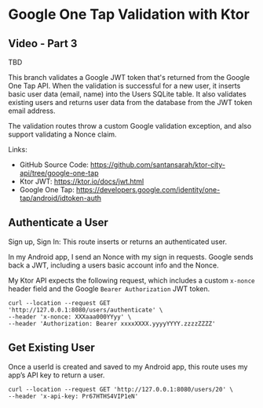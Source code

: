 # Google One Tap Validation with Ktor

## Video - Part 3

TBD

This branch validates a Google JWT token that's returned from the Google One Tap API.
When the validation is successful for a new user, it inserts  basic user data (email, name)
into the Users SQLite table. It also validates existing users and returns  user data from the
database from the JWT token email address.

The validation routes throw a custom Google validation exception, and also support validating
a Nonce claim.

Links:

* GitHub Source Code: https://github.com/santansarah/ktor-city-api/tree/google-one-tap
* Ktor JWT: https://ktor.io/docs/jwt.html
* Google One Tap: https://developers.google.com/identity/one-tap/android/idtoken-auth

## Authenticate a User

Sign up, Sign In: This route inserts or returns an authenticated user.

In my Android app, I send an Nonce with my sign in requests. Google sends back a JWT,
including a users basic account info and the Nonce.

My Ktor API expects the following request, which includes a custom `x-nonce` header field
and the Google `Bearer Authorization` JWT token.

```
curl --location --request GET 'http://127.0.0.1:8080/users/authenticate' \
--header 'x-nonce: XXXaaa000YYyy' \
--header 'Authorization: Bearer xxxxXXXX.yyyyYYYY.zzzzZZZZ'
```

## Get Existing User

Once a userId is created and saved to my Android app, this route uses my app’s API key to return a user.

```
curl --location --request GET 'http://127.0.0.1:8080/users/20' \
--header 'x-api-key: Pr67HTHS4VIP1eN'
```